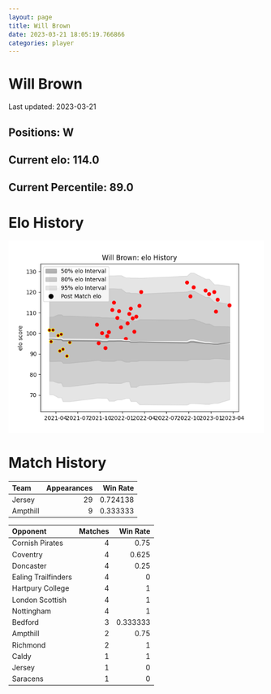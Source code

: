 ```yaml
---  
layout: page  
title: Will Brown  
date: 2023-03-21 18:05:19.766866  
categories: player  
---
```

# Will Brown


Last updated: 2023-03-21
## Positions: W

## Current elo: 114.0

## Current Percentile: 89.0

# Elo History


![elo history](history_WillBrown.png)
# Match History


| Team     |   Appearances |   Win Rate |
|:---------|--------------:|-----------:|
| Jersey   |            29 |   0.724138 |
| Ampthill |             9 |   0.333333 |

| Opponent            |   Matches |   Win Rate |
|:--------------------|----------:|-----------:|
| Cornish Pirates     |         4 |   0.75     |
| Coventry            |         4 |   0.625    |
| Doncaster           |         4 |   0.25     |
| Ealing Trailfinders |         4 |   0        |
| Hartpury College    |         4 |   1        |
| London Scottish     |         4 |   1        |
| Nottingham          |         4 |   1        |
| Bedford             |         3 |   0.333333 |
| Ampthill            |         2 |   0.75     |
| Richmond            |         2 |   1        |
| Caldy               |         1 |   1        |
| Jersey              |         1 |   0        |
| Saracens            |         1 |   0        |